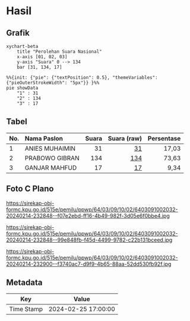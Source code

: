 # Hasil

## Grafik

```mermaid
xychart-beta
    title "Perolehan Suara Nasional"
    x-axis [01, 02, 03]
    y-axis "Suara" 0 --> 134
    bar [31, 134, 17]
```

```mermaid
%%{init: {"pie": {"textPosition": 0.5}, "themeVariables": {"pieOuterStrokeWidth": "5px"}} }%%
pie showData
    "1" : 31
    "2" : 134
    "3" : 17
```

## Tabel

| No. | Nama Paslon    | Suara | Suara (raw) | Persentase |
|:--- |:-------------- | -----:| -----------:| ----------:|
| 1   | ANIES MUHAIMIN | 31    | [31][p-1]   | 17,03      |
| 2   | PRABOWO GIBRAN | 134   | [134][p-2]  | 73,63      |
| 3   | GANJAR MAHFUD  | 17    | [17][p-3]   | 9,34       |


[p-1]: https://github.com/gigit-pemilu/pemilu-2024/blob/main/pilpres/hitung-suara/sub/64-kalimantan-timur/sub/03-berau/sub/09-teluk-bayur/sub/1002-teluk-bayur/sub/032-tps/sub/paslon-1.txt
[p-2]: https://github.com/gigit-pemilu/pemilu-2024/blob/main/pilpres/hitung-suara/sub/64-kalimantan-timur/sub/03-berau/sub/09-teluk-bayur/sub/1002-teluk-bayur/sub/032-tps/sub/paslon-2.txt
[p-3]: https://github.com/gigit-pemilu/pemilu-2024/blob/main/pilpres/hitung-suara/sub/64-kalimantan-timur/sub/03-berau/sub/09-teluk-bayur/sub/1002-teluk-bayur/sub/032-tps/sub/paslon-3.txt

## Foto C Plano

https://sirekap-obj-formc.kpu.go.id/515e/pemilu/ppwp/64/03/09/10/02/6403091002032-20240214-232848--f07e2ebd-ff16-4b49-982f-3d05e6f0bbe4.jpg

https://sirekap-obj-formc.kpu.go.id/515e/pemilu/ppwp/64/03/09/10/02/6403091002032-20240214-232848--99e848fb-f45d-4499-9782-c22b131bceed.jpg

https://sirekap-obj-formc.kpu.go.id/515e/pemilu/ppwp/64/03/09/10/02/6403091002032-20240214-232900--f3740ac7-d9f9-4b65-88aa-52dd530fb92f.jpg


## Metadata

| Key        | Value               |
| ---------- | ------------------- |
| Time Stamp | 2024-02-25 17:00:00 |



